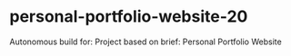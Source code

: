 # personal-portfolio-website-20
Autonomous build for: Project based on brief: Personal Portfolio Website
